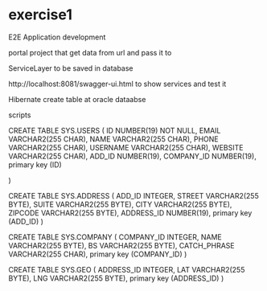 # exercise1
E2E Application development

portal project that get data from url and pass it to 

ServiceLayer to be saved in database 

http://localhost:8081/swagger-ui.html   to show services and test it 

Hibernate create table  at oracle dataabse 

scripts

CREATE TABLE SYS.USERS
(
  ID          NUMBER(19)                        NOT NULL,
  EMAIL       VARCHAR2(255 CHAR),
  NAME        VARCHAR2(255 CHAR),
  PHONE       VARCHAR2(255 CHAR),
  USERNAME    VARCHAR2(255 CHAR),
  WEBSITE     VARCHAR2(255 CHAR),
  ADD_ID      NUMBER(19),
  COMPANY_ID  NUMBER(19),
  primary key (ID)

)

CREATE TABLE SYS.ADDRESS
(
  ADD_ID      INTEGER,
  STREET      VARCHAR2(255 BYTE),
  SUITE       VARCHAR2(255 BYTE),
  CITY        VARCHAR2(255 BYTE),
  ZIPCODE     VARCHAR2(255 BYTE),
  ADDRESS_ID  NUMBER(19),
   primary key (ADD_ID)
)

CREATE TABLE SYS.COMPANY
(
  COMPANY_ID    INTEGER,
  NAME          VARCHAR2(255 BYTE),
  BS            VARCHAR2(255 BYTE),
  CATCH_PHRASE  VARCHAR2(255 CHAR),
   primary key (COMPANY_ID)
)

CREATE TABLE SYS.GEO
(
  ADDRESS_ID  INTEGER,
  LAT         VARCHAR2(255 BYTE),
  LNG         VARCHAR2(255 BYTE),
  primary key (ADDRESS_ID)
)
